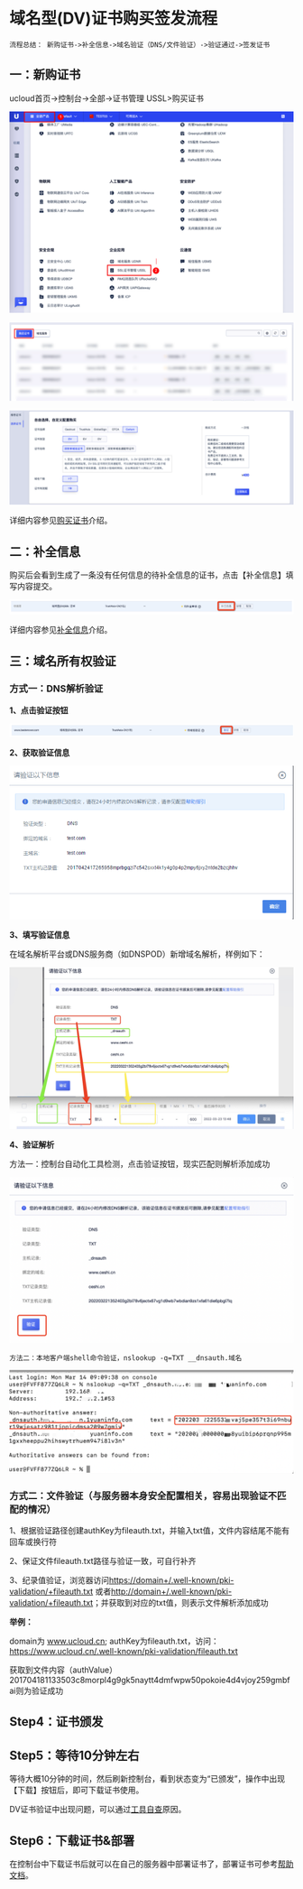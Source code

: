 

# 域名型(DV)证书购买签发流程

    流程总结： 新购证书->补全信息->域名验证（DNS/文件验证）->验证通过->签发证书


## 一：新购证书

ucloud首页-\>控制台-\>全部-\>证书管理 USSL\>购买证书

![](/images/rk1.png)

![](/images/rk2.png)

![](/images/xzzs.png)

详细内容参见[购买证书](/ussl/operate/buy)介绍。

## 二：补全信息

   购买后会看到生成了一条没有任何信息的待补全信息的证书，点击【补全信息】填写内容提交。

![](/images/procedure/待补全信息.png)

详细内容参见[补全信息](ussl/operate/complete)介绍。

## 三：域名所有权验证

### 方式一：DNS解析验证

**1、点击验证按钮**


![](/images/procedure/验证按钮.png)

**2、获取验证信息**

![](/images/operate/dns验证.png)

**3、填写验证信息**

在域名解析平台或DNS服务商（如DNSPOD）新增域名解析，样例如下：

![](/images/operate/DNS解析配置.png)

**4、验证解析**

   方法一：控制台自动化工具检测，点击验证按钮，现实匹配则解析添加成功
   
![](/images/operate/解析验证.png)
    
    方法二：本地客户端shell命令验证，nslookup -q=TXT __dnsauth.域名
    
![](/images/operate/手动解析.png)
   



### 方式二：文件验证（与服务器本身安全配置相关，容易出现验证不匹配的情况）

1、根据验证路径创建authKey为fileauth.txt，并输入txt值，文件内容结尾不能有回车或换行符

2、保证文件fileauth.txt路径与验证一致，可自行补齐

3、纪录值验证，浏览器访问<https://domain+/.well-known/pki-validation/+fileauth.txt> 或者<http://domain+/.well-known/pki-validation/+fileauth.txt>；并获取到对应的txt值，则表示文件解析添加成功


**举例：** 

domain为 www.ucloud.cn; authKey为fileauth.txt，访问：<https://www.ucloud.cn/.well-known/pki-validation/fileauth.txt>

获取到文件内容（authValue）201704181133503c8morpl4g9gk5naytt4dmfwpw50pokoie4d4vjoy259gmbfai则为验证成功




## Step4：证书颁发

## Step5：等待10分钟左右

等待大概10分钟的时间，然后刷新控制台，看到状态变为“已颁发”，操作中出现【下载】按钮后，即可下载证书使用。

DV证书验证中出现问题，可以通过[工具自查](ussl/faq/dv)原因。

## Step6：下载证书&部署

在控制台中下载证书后就可以在自己的服务器中部署证书了，部署证书可参考[帮助文档](ussl/install)。

